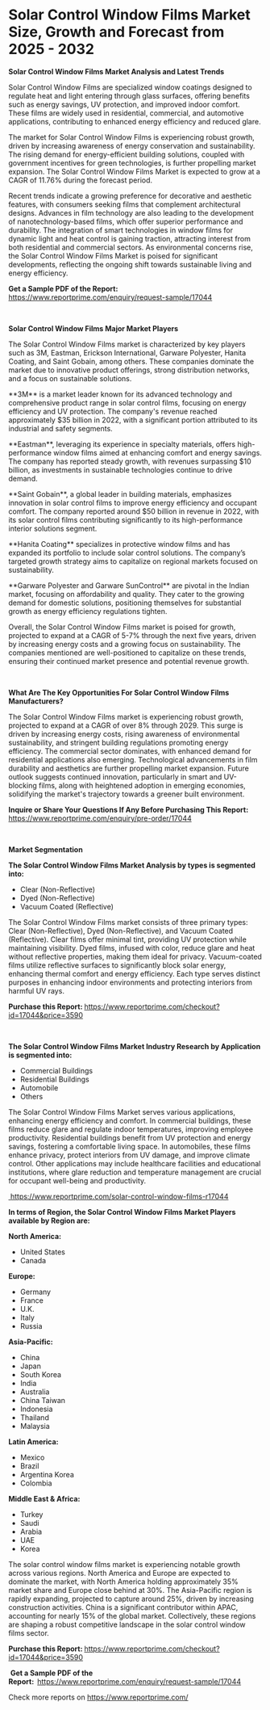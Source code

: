 <p><h1>Solar Control Window Films Market Size, Growth and Forecast from 2025 - 2032</h1></p><p><strong>Solar Control Window Films Market Analysis and Latest Trends</strong></p>
<p><p>Solar Control Window Films are specialized window coatings designed to regulate heat and light entering through glass surfaces, offering benefits such as energy savings, UV protection, and improved indoor comfort. These films are widely used in residential, commercial, and automotive applications, contributing to enhanced energy efficiency and reduced glare.</p><p>The market for Solar Control Window Films is experiencing robust growth, driven by increasing awareness of energy conservation and sustainability. The rising demand for energy-efficient building solutions, coupled with government incentives for green technologies, is further propelling market expansion. The Solar Control Window Films Market is expected to grow at a CAGR of 11.76% during the forecast period.</p><p>Recent trends indicate a growing preference for decorative and aesthetic features, with consumers seeking films that complement architectural designs. Advances in film technology are also leading to the development of nanotechnology-based films, which offer superior performance and durability. The integration of smart technologies in window films for dynamic light and heat control is gaining traction, attracting interest from both residential and commercial sectors. As environmental concerns rise, the Solar Control Window Films Market is poised for significant developments, reflecting the ongoing shift towards sustainable living and energy efficiency.</p></p>
<p><strong>Get a Sample PDF of the Report:&nbsp;</strong> <a href="https://www.reportprime.com/enquiry/request-sample/17044?utm_campaign=3585&utm_medium=2&utm_source=Github&utm_content=ia&utm_term=18032025&utm_id=solar-control-window-films">https://www.reportprime.com/enquiry/request-sample/17044</a></p>
<p>&nbsp;</p>
<p><strong>Solar Control Window Films Major Market Players</strong></p>
<p><p>The Solar Control Window Films market is characterized by key players such as 3M, Eastman, Erickson International, Garware Polyester, Hanita Coating, and Saint Gobain, among others. These companies dominate the market due to innovative product offerings, strong distribution networks, and a focus on sustainable solutions.</p><p>**3M** is a market leader known for its advanced technology and comprehensive product range in solar control films, focusing on energy efficiency and UV protection. The company's revenue reached approximately $35 billion in 2022, with a significant portion attributed to its industrial and safety segments.</p><p>**Eastman**, leveraging its experience in specialty materials, offers high-performance window films aimed at enhancing comfort and energy savings. The company has reported steady growth, with revenues surpassing $10 billion, as investments in sustainable technologies continue to drive demand.</p><p>**Saint Gobain**, a global leader in building materials, emphasizes innovation in solar control films to improve energy efficiency and occupant comfort. The company reported around $50 billion in revenue in 2022, with its solar control films contributing significantly to its high-performance interior solutions segment.</p><p>**Hanita Coating** specializes in protective window films and has expanded its portfolio to include solar control solutions. The company’s targeted growth strategy aims to capitalize on regional markets focused on sustainability.</p><p>**Garware Polyester and Garware SunControl** are pivotal in the Indian market, focusing on affordability and quality. They cater to the growing demand for domestic solutions, positioning themselves for substantial growth as energy efficiency regulations tighten.</p><p>Overall, the Solar Control Window Films market is poised for growth, projected to expand at a CAGR of 5-7% through the next five years, driven by increasing energy costs and a growing focus on sustainability. The companies mentioned are well-positioned to capitalize on these trends, ensuring their continued market presence and potential revenue growth.</p></p>
<p>&nbsp;</p>
<p><strong>What Are The Key Opportunities For Solar Control Window Films Manufacturers?</strong></p>
<p><p>The Solar Control Window Films market is experiencing robust growth, projected to expand at a CAGR of over 8% through 2029. This surge is driven by increasing energy costs, rising awareness of environmental sustainability, and stringent building regulations promoting energy efficiency. The commercial sector dominates, with enhanced demand for residential applications also emerging. Technological advancements in film durability and aesthetics are further propelling market expansion. Future outlook suggests continued innovation, particularly in smart and UV-blocking films, along with heightened adoption in emerging economies, solidifying the market's trajectory towards a greener built environment.</p></p>
<p><strong>Inquire or Share Your Questions If Any Before Purchasing This Report:</strong> <a href="https://www.reportprime.com/enquiry/pre-order/17044?utm_campaign=3585&utm_medium=2&utm_source=Github&utm_content=ia&utm_term=18032025&utm_id=solar-control-window-films">https://www.reportprime.com/enquiry/pre-order/17044</a></p>
<p>&nbsp;</p>
<p><strong>Market Segmentation</strong></p>
<p><strong>The Solar Control Window Films Market Analysis by types is segmented into:</strong></p>
<p><ul><li>Clear (Non-Reflective)</li><li>Dyed (Non-Reflective)</li><li>Vacuum Coated (Reflective)</li></ul></p>
<p><p>The Solar Control Window Films market consists of three primary types: Clear (Non-Reflective), Dyed (Non-Reflective), and Vacuum Coated (Reflective). Clear films offer minimal tint, providing UV protection while maintaining visibility. Dyed films, infused with color, reduce glare and heat without reflective properties, making them ideal for privacy. Vacuum-coated films utilize reflective surfaces to significantly block solar energy, enhancing thermal comfort and energy efficiency. Each type serves distinct purposes in enhancing indoor environments and protecting interiors from harmful UV rays.</p></p>
<p><strong>Purchase this Report:&nbsp;</strong><a href="https://www.reportprime.com/checkout?id=17044&price=3590&utm_campaign=3585&utm_medium=2&utm_source=Github&utm_content=ia&utm_term=18032025&utm_id=solar-control-window-films">https://www.reportprime.com/checkout?id=17044&price=3590</a></p>
<p>&nbsp;</p>
<p><strong>The Solar Control Window Films Market Industry Research by Application is segmented into:</strong></p>
<p><ul><li>Commercial Buildings</li><li>Residential Buildings</li><li>Automobile</li><li>Others</li></ul></p>
<p><p>The Solar Control Window Films Market serves various applications, enhancing energy efficiency and comfort. In commercial buildings, these films reduce glare and regulate indoor temperatures, improving employee productivity. Residential buildings benefit from UV protection and energy savings, fostering a comfortable living space. In automobiles, these films enhance privacy, protect interiors from UV damage, and improve climate control. Other applications may include healthcare facilities and educational institutions, where glare reduction and temperature management are crucial for occupant well-being and productivity.</p></p>
<p><a href="https://www.reportprime.com/solar-control-window-films-r17044?utm_campaign=3585&utm_medium=2&utm_source=Github&utm_content=ia&utm_term=18032025&utm_id=solar-control-window-films">&nbsp;https://www.reportprime.com/solar-control-window-films-r17044</a></p>
<p><strong>In terms of Region, the Solar Control Window Films Market Players available by Region are:</strong></p>
<p>
    <p> <strong> North America: </strong>
        <ul>
            <li>United States</li>
            <li>Canada</li>
        </ul>
        </p> 
    <p> <strong> Europe: </strong>
        <ul>
            <li>Germany</li>
            <li>France</li>
            <li>U.K.</li>
            <li>Italy</li>
            <li>Russia</li>
        </ul>
        </p> 
    <p> <strong> Asia-Pacific: </strong>
        <ul>
            <li>China</li>
            <li>Japan</li>
            <li>South Korea</li>
            <li>India</li>
            <li>Australia</li>
            <li>China Taiwan</li>
            <li>Indonesia</li>
            <li>Thailand</li>
            <li>Malaysia</li>
        </ul>
        </p> 
    <p> <strong> Latin America: </strong>
        <ul>
            <li>Mexico</li>
            <li>Brazil</li>
            <li>Argentina Korea</li>
            <li>Colombia</li>
        </ul>
        </p> 
    <p> <strong> Middle East & Africa: </strong>
        <ul>
            <li>Turkey</li>
            <li>Saudi</li>
            <li>Arabia</li>
            <li>UAE</li>
            <li>Korea</li>
        </ul>
    </p>
    </p>
<p><p>The solar control window films market is experiencing notable growth across various regions. North America and Europe are expected to dominate the market, with North America holding approximately 35% market share and Europe close behind at 30%. The Asia-Pacific region is rapidly expanding, projected to capture around 25%, driven by increasing construction activities. China is a significant contributor within APAC, accounting for nearly 15% of the global market. Collectively, these regions are shaping a robust competitive landscape in the solar control window films sector.</p></p>
<p><strong>Purchase this Report: </strong><a href="https://www.reportprime.com/checkout?id=17044&price=3590&utm_campaign=3585&utm_medium=2&utm_source=Github&utm_content=ia&utm_term=18032025&utm_id=solar-control-window-films">https://www.reportprime.com/checkout?id=17044&price=3590</a></p>
<p>&nbsp;<strong>Get a Sample PDF of the Report:&nbsp;&nbsp;</strong><a href="https://www.reportprime.com/enquiry/request-sample/17044?utm_campaign=3585&utm_medium=2&utm_source=Github&utm_content=ia&utm_term=18032025&utm_id=solar-control-window-films">https://www.reportprime.com/enquiry/request-sample/17044</a></p>
<p><strong></strong></p>
<p>Check more reports on <a href="https://www.reportprime.com/?utm_campaign=3585&utm_medium=2&utm_source=Github&utm_content=ia&utm_term=18032025&utm_id=solar-control-window-films">https://www.reportprime.com/</a></p>